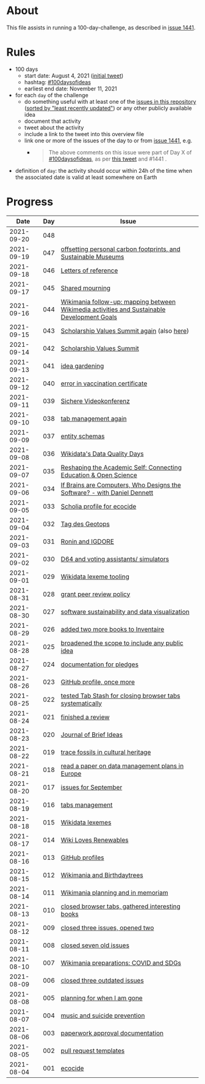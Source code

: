 # About

This file assists in running a 100-day-challenge, as described in [issue 1441](https://github.com/Daniel-Mietchen/ideas/issues/1441).

# Rules

- 100 days
  - start date: August 4, 2021 ([initial tweet](https://twitter.com/EvoMRI/status/1422902988423712771))
  - hashtag: [#100daysofideas](https://twitter.com/hashtag/100daysofideas?src=hashtag_click&f=live)
  - earliest end date: November 11, 2021
- for each ```day``` of the challenge
  - do something useful with at least one of the [issues in this repository](https://github.com/Daniel-Mietchen/ideas/issues/) ([sorted by "least recently updated"](https://github.com/Daniel-Mietchen/ideas/issues?q=is%3Aissue+is%3Aopen+sort%3Aupdated-asc)) or any other publicly available idea
  - document that activity
  - tweet about the activity
  - include a link to the tweet into this overview file
  - link one or more of the issues of the day to or from [issue 1441](https://github.com/Daniel-Mietchen/ideas/issues/1441), e.g. 
    - > The above comments on this issue were part of Day X of [#100daysofideas](https://twitter.com/hashtag/100daysofideas?src=hashtag_click&f=live), as per [this tweet](https://twitter.com/EvoMRI/status/1423111543961669633) and #1441 .
- definition of ```day```: the activity should occur within 24h of the time when the associated date is valid at least somewhere on Earth


# Progress

| Date       | Day   | Issue | 
| ---------- | ----- | ----- | 
| 2021-09-20 |  048  |  | 
| 2021-09-19 |  047  | [offsetting personal carbon footprints, and Sustainable Museums](https://twitter.com/EvoMRI/status/1439334262017306628) | 
| 2021-09-18 |  046  | [Letters of reference](https://twitter.com/EvoMRI/status/1439018184275808263) | 
| 2021-09-17 |  045  | [Shared mourning](https://twitter.com/EvoMRI/status/1438911077056659461) | 
| 2021-09-16 |  044  | [Wikimania follow-up: mapping between Wikimedia activities and Sustainable Development Goals](https://twitter.com/EvoMRI/status/1438664682244644872) | 
| 2021-09-15 |  043  | [Scholarship Values Summit again](https://twitter.com/EvoMRI/status/1438397938967924745) (also [here](https://twitter.com/EvoMRI/status/1438397263668256768))| 
| 2021-09-14 |  042  | [Scholarship Values Summit](https://twitter.com/EvoMRI/status/1438033457209384966) | 
| 2021-09-13 |  041  | [idea gardening](https://twitter.com/EvoMRI/status/1437592269402554368) | 
| 2021-09-12 |  040  | [error in vaccination certificate](https://twitter.com/EvoMRI/status/1437299579582656513) | 
| 2021-09-11 |  039  | [Sichere Videokonferenz](https://twitter.com/EvoMRI/status/1436821904569081858)| 
| 2021-09-10 |  038  | [tab management again](https://twitter.com/EvoMRI/status/1436478875270266880) | 
| 2021-09-09 |  037  | [entity schemas](https://twitter.com/EvoMRI/status/1436071981129080835) | 
| 2021-09-08 |  036  | [Wikidata's Data Quality Days](https://twitter.com/EvoMRI/status/1436069312264015876) | 
| 2021-09-07 |  035  | [Reshaping the Academic Self: Connecting Education & Open Science](https://twitter.com/EvoMRI/status/1435385932669235203)| 
| 2021-09-06 |  034  | [If Brains are Computers, Who Designs the Software? - with Daniel Dennett](https://twitter.com/EvoMRI/status/1435130596137873409) | 
| 2021-09-05 |  033  | [Scholia profile for ecocide](https://twitter.com/EvoMRI/status/1434670950230933506) | 
| 2021-09-04 |  032  | [Tag des Geotops](https://twitter.com/EvoMRI/status/1434301597585190914) | 
| 2021-09-03 |  031  | [Ronin and IGDORE](https://twitter.com/EvoMRI/status/1433939073295585280) | 
| 2021-09-02 |  030  | [D64 and voting assistants/ simulators](https://twitter.com/EvoMRI/status/1433642747559301122) | 
| 2021-09-01 |  029  | [Wikidata lexeme tooling](https://twitter.com/EvoMRI/status/1433550066548043813)| 
| 2021-08-31 |  028  | [grant peer review policy](https://twitter.com/EvoMRI/status/1432898874075762692) | 
| 2021-08-30 |  027  | [software sustainability and data visualization](https://twitter.com/EvoMRI/status/1432475943671578626) | 
| 2021-08-29 |  026  | [added two more books to Inventaire](https://twitter.com/EvoMRI/status/1431617623993819138) | 
| 2021-08-28 |  025  | [broadened the scope to include any public idea](https://twitter.com/EvoMRI/status/1431460408997597186) | 
| 2021-08-27 |  024  | [documentation for pledges](https://twitter.com/EvoMRI/status/1430979109279223813) | 
| 2021-08-26 |  023  | [GitHub profile, once more](https://twitter.com/EvoMRI/status/1430958787440123905) | 
| 2021-08-25 |  022  | [tested Tab Stash for closing browser tabs systematically](https://twitter.com/EvoMRI/status/1430862616239525888) | 
| 2021-08-24 |  021  | [finished a review](https://twitter.com/EvoMRI/status/1430505362025820168) | 
| 2021-08-23 |  020  | [Journal of Brief Ideas](https://twitter.com/EvoMRI/status/1430352776777932805) | 
| 2021-08-22 |  019  | [trace fossils in cultural heritage](https://twitter.com/EvoMRI/status/1429974464167661568)| 
| 2021-08-21 |  018  | [read a paper on data management plans in Europe](https://twitter.com/EvoMRI/status/1429569744236126214) | 
| 2021-08-20 |  017  | [issues for September](https://twitter.com/EvoMRI/status/1429233354818347011) | 
| 2021-08-19 |  016  | [tabs management](https://twitter.com/EvoMRI/status/1428335687267454976) | 
| 2021-08-18 |  015  | [Wikidata lexemes](https://twitter.com/EvoMRI/status/1428163676587151361) | 
| 2021-08-17 |  014  | [Wiki Loves Renewables](https://twitter.com/EvoMRI/status/1427779111385288709)| 
| 2021-08-16 |  013  | [GitHub profiles](https://twitter.com/EvoMRI/status/1427461904331587591) | 
| 2021-08-15 |  012  | [Wikimania and Birthdaytrees](https://twitter.com/EvoMRI/status/1427069378911162375) | 
| 2021-08-14 |  011  | [Wikimania planning and in memoriam](https://twitter.com/EvoMRI/status/1426689962334998533) | 
| 2021-08-13 |  010  | [closed browser tabs, gathered interesting books](https://twitter.com/EvoMRI/status/1426337998447206405) | 
| 2021-08-12 |  009  | [closed three issues, opened two](https://twitter.com/EvoMRI/status/1425965240542449666) | 
| 2021-08-11 |  008  | [closed seven old issues](https://twitter.com/EvoMRI/status/1425606638317285377) | 
| 2021-08-10 |  007  | [Wikimania preparations: COVID and SDGs](https://twitter.com/EvoMRI/status/1425268789843828737) | 
| 2021-08-09 |  006  | [closed three outdated issues](https://twitter.com/EvoMRI/status/1424900207515475974) | 
| 2021-08-08 |  005  | [planning for when I am gone](https://twitter.com/EvoMRI/status/1424131639995736065) | 
| 2021-08-07 |  004  | [music and suicide prevention](https://twitter.com/EvoMRI/status/1424030783535190018) | 
| 2021-08-06 |  003  | [paperwork approval documentation](https://twitter.com/EvoMRI/status/1423828537434427397) | 
| 2021-08-05 |  002  | [pull request templates](https://twitter.com/EvoMRI/status/1423386844377620486) | 
| 2021-08-04 |  001  | [ecocide](https://twitter.com/EvoMRI/status/1423111543961669633) | 

